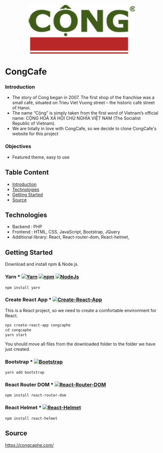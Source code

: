 <p align="center">
  <img width="350" height="160" src="src/assets/img/logo.png">
</p>

# CongCafe
### Introduction

* The story of Cong began in 2007. The first shop of the franchise was a small café, situated on Trieu Viet Vuong street – the historic café street of Hanoi.
* The name “Cộng” is simply taken from the first word of Vietnam’s official name: CỘNG HOÀ XÃ HỘI CHỦ NGHĨA VIỆT NAM (The Socialist Republic of Vietnam).
* We are totally in love with CongCafe, so we decide to clone CongCafe's website for this project

### Objectives
* Featured theme, easy to use

## Table Content
* [Introduction](#introduction)
* [Technologies](#technologies)
* [Getting Started](#getting-started)
* [Source](#source)

## Technologies
* Backend : PHP
* Frontend : HTML, CSS, JavaScript, Bootstrap, JQuery
* Additional library: React, React-router-dom, React-helmet,

## Getting Started
Download and install npm & Node.js.

### Yarn  * [![Yarn](https://img.shields.io/badge/Yarn-V1.22.4-9cf)](https://github.com/yarnpkg/yarn) [![npm](https://img.shields.io/badge/npm-v6.14.4-red)](https://www.npmjs.com/) [![NodeJs](https://img.shields.io/badge/Node-v10.15.3-yellow)](https://www.npmjs.com/)
```
npm install yarn
```

### Create React App  * [![Create-React-App](https://img.shields.io/badge/Create%20React%20App-v3.4.1-green)](https://github.com/facebook/create-react-app)

This is a React project, so we need to create a comfortable environment for React.

```
npx create-react-app congcaphe
cd congcaphe
yarn start
```

You should move all files from the downloaded folder to the folder we have just created.

### Bootstrap * [![Bootstrap](https://img.shields.io/badge/Bootstrap-v4.4.1-blueviolet)](https://getbootstrap.com/)

```
yarn add bootstrap
```

### React Router DOM * [![React-Router-DOM](https://img.shields.io/badge/React%20Router%20DOM-v5.1-blue)](https://www.npmjs.com/package/react-router-dom)

```
npm install react-router-dom
```

### React Helmet * [![React-Helmet](https://img.shields.io/badge/React%20Helmet-v5.0-lightgreen)](https://www.npmjs.com/package/react-helmet)

```
npm install react-helmet
```

## Source
https://congcaphe.com/
